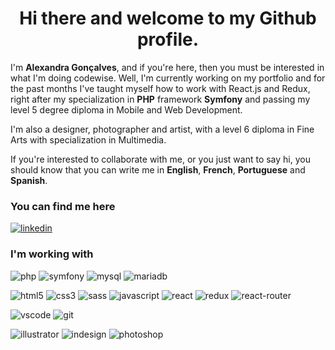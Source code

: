 <h1 align="center">Hi there and welcome to my Github profile.</h1>

I'm **Alexandra Gonçalves**, and if you're here, then you must be interested in what I'm doing codewise.
Well, I'm currently working on my portfolio and for the past months I've taught myself how to work with React.js and Redux, right after my specialization in **PHP** framework **Symfony** and passing my level 5 degree diploma in Mobile and Web Development.

I'm also a designer, photographer and artist, with a level 6 diploma in Fine Arts with specialization in Multimedia.

If you're interested to collaborate with me, or you just want to say hi, you should know that you can write me in **English**, **French**, **Portuguese** and **Spanish**.

### You can find me here
<a href="https://www.linkedin.com/in/alexa-goncalves/" target="_blank" align="center"><img alt="linkedin" src="https://img.shields.io/badge/linkedin-%23FFFFFF.svg?&style=for-the-badge&logo=linkedin&logoColor=121212"/></a>

### I'm working with
<p>
<img alt="php" src="https://img.shields.io/badge/php-%23121212.svg?style=for-the-badge&logo=php&logoColor=white" />
<img alt="symfony" src="https://img.shields.io/badge/symfony-%23121212.svg?style=for-the-badge&logo=symfony&logoColor=white" />
<img alt="mysql" src="https://img.shields.io/badge/MySQL-121212?style=for-the-badge&logo=mysql&logoColor=white" />
<img alt="mariadb" src="https://img.shields.io/badge/MariaDB-121212?style=for-the-badge&logo=mariadb&logoColor=white" />
</p>

<p>
<img alt="html5" src="https://img.shields.io/badge/html5-%23121212.svg?style=for-the-badge&logo=html5&logoColor=white" />
<img alt="css3" src="https://img.shields.io/badge/css3-%23121212.svg?style=for-the-badge&logo=css3&logoColor=white" />
<img alt="sass" src="https://img.shields.io/badge/Sass-121212?style=for-the-badge&logo=sass&logoColor=white" />
<img alt="javascript" src="https://img.shields.io/badge/javascript-%23121212.svg?style=for-the-badge&logo=javascript&logoColor=%23FFFFFF" />
<img alt="react" src="https://img.shields.io/badge/react-%23121212.svg?style=for-the-badge&logo=react&logoColor=%23FFFFFF" />
<img alt="redux" src="https://img.shields.io/badge/Redux-121212?style=for-the-badge&logo=redux&logoColor=white" />
<img alt="react-router" src="https://img.shields.io/badge/React_Router-121212?style=for-the-badge&logo=react-router&logoColor=white" />
</p>

<p>
<img alt="vscode" src="https://img.shields.io/badge/Visual_Studio_Code-121212?style=for-the-badge&logo=visual%20studio%20code&logoColor=white" />
<img alt="git" src="https://img.shields.io/badge/git-%23121212.svg?style=for-the-badge&logo=git&logoColor=white" />
</p>

<p>
<img alt="illustrator" src="https://img.shields.io/badge/Adobe%20Illustrator-121212?style=for-the-badge&logo=adobe%20illustrator&logoColor=white" />
<img alt="indesign" src="https://img.shields.io/badge/Adobe%20InDesign-121212?style=for-the-badge&logo=Adobe%20InDesign&logoColor=white" />
<img alt="photoshop" src="https://img.shields.io/badge/Adobe%20Photoshop-121212?style=for-the-badge&logo=Adobe%20Photoshop&logoColor=white" />
</p>
